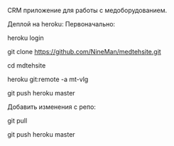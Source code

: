 CRM приложение для работы с медоборудованием.


Деплой на heroku:
Первоначально:

heroku login

git clone https://github.com/NineMan/medtehsite.git

cd mdtehsite

heroku git:remote -a mt-vlg

git push heroku master

Добавить изменения с репо:

git pull

git push heroku master
